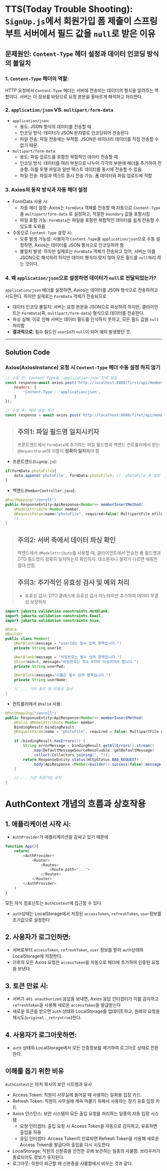 # TTS(Today Trouble Shooting): `SignUp.js`에서 회원가입 폼 제출이 스프링부트 서버에서 필드 값을 `null`로 받은 이유
## 문제원인: `Content-Type` 헤더 설정과 데이터 인코딩 방식의 불일치
### 1. `Content-Type` 헤더의 역할:

HTTP 요청에서 `Content-Type` 헤더는 서버에 전송되는 데이터의 형식을 알려주는 역할이다. 서버는 이 정보를 바탕으로 요청 본문을 올바르게 해석하고 처리한다.

### 2. `application/json` VS. `multipart/form-data`
- `application/json`:
    - 용도: JSON 형식의 데이터를 전송할 때
    - 인코딩 방식: 데이터가 JSON 문자열로 인코딩되어 전송된다
    - 파일 전송: 파일 전송에는 부적합. JSON은 바이너리 데이터를 직접 전송할 수 없기 때문.
- `multipart/form-data`:
    - 용도: 파일 업로드를 포함한 복합적인 데이터 전송할 때
    - 인코딩 방식: 데이터를 여러 부분으로 나누어 각각의 부분에 헤더를 추가하여 전송함. 이를 토앻 파일과 일반 텍스트 데이터를 동시에 전송할 수 있음.
    - 파일 전송: 파일과 텍스트 동시 전송 가능. 폼 데이터와 파일 업로드에 적합
### 3. Axios의 동작 방식과 자동 헤더 설정
- FormData 사용 시:
    - 자동 헤더 설정: Axios는 `FormData` 객체를 전송할 때 자동으로 `Content-Type`을 `multipart/form-data`   로 설정하고, 적절한 `boundary` 값을 포함시킴
    - 파일 포함 가능: `FormData`는 파일을 포함한 복합적인 데이터를 쉽게 전송할 수 있도록 도와줌
- 수동으로 `Content-Type` 설정 시:
    - 오류 발생 가능성: 사용자가 `Content-Type`을 `application/json`으로 수동 설정하면, Axios는 데이터를 JSON 형식으로 인코딩하려 함
    - 불일치 발생: 하지만 실제로는 `FormData` 객체가 전송되고 있어, 서버는 이를 JSON으로 해석하려 하지만 데이터 형식이 맞지 않아 모든 필드를  `null`처리 하는 것이다.
### 4. 왜 `application/json`으로 설정하면 데이터가 `null`로 전달되었는가?
`application/json` 헤더를 설정하면, Axios는 데이터를 JSON 형식으로 전송하려고 시도한다. 하지만 실제로는 `FormData` 객체가 전송되므로
- 데이터 인코딩 불일치: 서버는 요청 본문을 JSON으로 파싱하려 하지만, 클라이언트는 `FormData`(즉, `multipart/form-data`) 형식으로 데이터를 전송한다.
- 파싱 실패: 이로 인해 서버는 데이터 필드를 인식하지 못하고, 모든 필드 값을 `null` 처리함
- **결과적으로**: 필수 필드인 `userId`가 `null`이 되어 예외 발생했던 것.
---
## Solution Code
### Axios(AxiosInstance) 요청 시 `Content-Type` 헤더 수동 설정 하지 않기
```javascript
// 수정 전: Content-Type을 'application-json'으로 설정
const response=await axios.post('http://localhost:8888/first/api/members/enroll', data, {
    headers: {
        'Content-Type': 'application/json',
    }
});

// 수정 후: 헤더 설정 제거
const response = await axios.post('http://localhost:8888/first/api/members/enroll', data);
```
> ## 주의1: 파일 필드명 일치시키자
> 프론트엔드에서 `FormData`에 추가하는 파일 필드명과 백엔드 컨트롤러에서 받는 `@RequestParam`의 이름이 **정확히 일치**해야 함
- 프론트엔드(`SignUp.js`):
```javascript
if(formData.photoFile){
    data.append('photoFile', formData.photoFile); // 'photoFile'로 설정
}
```
- 백엔드(`MemberController.java`):
```java
@PostMapping("/enroll")
public ResponseEntity<ApiResponse<Member>> memberInsertMethod(
    @ModelAttribute Member member, 
    @RequestParam(name="photoFile", required=false) MultipartFile mfile){
    // ...
}
```
> ## 주의2: 서버 측에서 데이터 파싱 확인
> 백엔드에서 `@ModelAttribute`를 사용할 때, 클라이언트에서 전송한 폼 필드명과 DTO 필드명이 정확히 일치하는지 확인하자. 대소문자나 철자가 다르면 매핑은 절대 안됨.

> ## 주의3: 추가적인 유효성 검사 및 예외 처리
> - 유효성 검사: DTO 클래스에 유효성 검사 어노테이션 추가하여 데이터 무결성 보장하자
```JAVA
import jakarta.validation.constraints.NotBlank;
import jakarta.validation.constraints.Email;
import jakarta.validation.constraints.Size;

@Data
@Builder
public class Member{
    @NotBlank(message = "userId는 필수 입력 항목입니다.")
    private String userId;

    @NotBlank(message = "비밀번호는 필수 입력 항목입니다.")
    @Size(min=8, message="비밀번호는 최소 8자리 이상이어야 합니다.")
    private String userPwd;

    @NotBlank(message="이름은 필수 입력 항목입니다.")
    private String userName;

    // ... 기타 필드 및 유효성 검사
}
```
- 컨트롤러에서 `@Valid` 사용: 
```java
@PostMapping("/enroll")
public ResponseEntity<ApiResponse<Member>> memberInsertMethod(
    @Valid @ModelAttribute Member member,
    BindingResult bindingResult,
    @RequestParam(name = "photoFile", required = false) MultipartFile mfile) {
    
    if (bindingResult.hasErrors()) {
        String errorMessage = bindingResult.getAllErrors().stream()
            .map(DefaultMessageSourceResolvable::getDefaultMessage)
            .collect(Collectors.joining(", "));
        return ResponseEntity.status(HttpStatus.BAD_REQUEST)
            .body(ApiResponse.<Member>builder().success(false).message(errorMessage).build());
    }

    // ... 기존 회원가입 로직
}
```
# AuthContext 개념의 흐름과 상호작용
## 1. 애플리케이션 시작 시:
- `AuthProvider`가 애플리케이션을 감싸고 있기 때문에
```javascript
function App(){
    return(
        <AuthProvider>
            <Router>
                <Routes>
                    <Route path="...">
                </Routes>
            </Router>
        </AuthProvider>
    )
}
```
모든 자식 컴포넌트는 `AuthContext`에 접근할 수 있다.
- `auth`상태는 LocalStorage에서 저장된 `accessToken`, `refreshToken`, `user`정보를 초기값으로 설정한다
## 2. 사용자가 로그인하면:
- 서버로부터 `accessToken`, `refreshToken`, `user` 정보를 받아 `auth`상태와 LocalStorage에 저장한다.
- 이후의 모든 Axios 요청은 `accessToken`을 자동으로 헤더에 추가하여 인증된 요청을 보낸다.
## 3. 토큰 만료 시:
- 서버가 `401 unauthorized` 응답을 보내면, Axios 응답 인터셉터가 이를 감지하고 `refreshToken`을 사용해 새로운 `accessToken`을 발급받는다
- 새로운 토큰을 받으면 `auth` 상태와 LocalStorage를 업데이트하고, 원래의 요청을 재시도(`original._retry=true`)한다.
## 4. 사용자가 로그아웃하면:
- `auth` 상태와 LocalStorage에서 모든 인증정보를 제거하여 로그아웃 상태로 전환한다.

##  이해를 돕기 위한 비유
`AuthContext`는 마치 회사의 보안 시트템과 유사
- Access Token: 직원이 사무실에 들어갈 때 사용하는 일회용 입장 카드.
- Refresh Token: 직원이 사무실에 계속 머물기 위해서 사용하는 장기 유효 입장 카드
- Axios 인스턴스: 보안 시스템이 모든 출입 요청을 처리하는 일종의 자동 입장 시스템
    - 요청 인터셉터: 출입 요청 시 Access Token을 자동으로 감지하고, 유효하면 출입을 허용
    - 응답 인터셉터: Access Token이 만료되면 Refresh Token을 사용해 새로운 Access Token을 발급다아 출입을 다시 시도한다.
- LocalStorage: 직원의 신분증을 안전한 곳에 보관하는 일종의 사물함. 브라우저가 종료되어도 정보가 유지된다.
- 로그아웃: 직원이 퇴근할 때 신분증을 사물함에서 비우는 것과 같다.